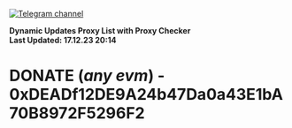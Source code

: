 [![Telegram channel](https://img.shields.io/endpoint?url=https://runkit.io/damiankrawczyk/telegram-badge/branches/master?url=https://t.me/n4z4v0d)](https://t.me/n4z4v0d) 

**Dynamic Updates Proxy List with Proxy Checker**  
**Last Updated: 17.12.23 20:14**

# DONATE (_any evm_) - 0xDEADf12DE9A24b47Da0a43E1bA70B8972F5296F2
